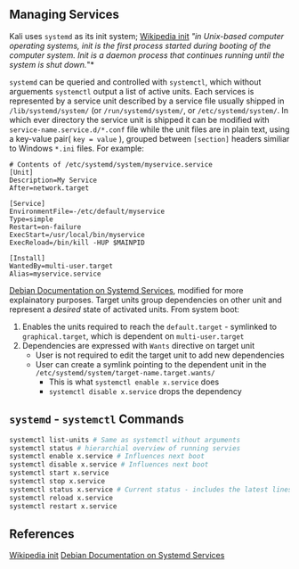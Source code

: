 ## Managing Services

Kali uses `systemd` as its init system; [Wikipedia init](https://en.wikipedia.org/wiki/Init) *"in Unix-based computer operating systems, init is the first process started during booting of the computer system. Init is a daemon process that continues running until the system is shut down.*"*

`systemd` can be queried and controlled with `systemctl`, which without arguements  `systemctl` output a list of active units. Each services is represented by a service unit described by a service file usually shipped in `/lib/systemd/system/` (or `/run/systemd/system/`, or `/etc/systemd/system/`. In which ever directory the service unit is shipped it can be modified with `service-name.service.d/*.conf` file while the unit files are in plain text, using a key-value pair( `key = value` ), grouped between `[section]` headers  similiar to Windows `*.ini` files. For example:
```
# Contents of /etc/systemd/system/myservice.service
[Unit]
Description=My Service
After=network.target

[Service]
EnvironmentFile=-/etc/default/myservice
Type=simple
Restart=on-failure
ExecStart=/usr/local/bin/myservice
ExecReload=/bin/kill -HUP $MAINPID

[Install]
WantedBy=multi-user.target
Alias=myservice.service
```
[Debian Documentation on Systemd Services](https://wiki.debian.org/systemd/Services), modified for more explainatory purposes. Target units group dependencies on other unit and represent a *desired* state of activated units. From system boot:
1. Enables the units required to reach the `default.target` - symlinked to `graphical.target`, which is dependent on `multi-user.target`
2. Dependencies are expressed with `Wants` directive on target unit
	- User is not required to edit the target unit to add new dependencies 
	- User can create a symlink pointing to the dependent unit in the `/etc/systemd/system/target-name.target.wants/`
		- This is what `systemctl enable x.service` does
		- `systemctl disable x.service` drops the dependency 


## `systemd` - `systemctl` Commands

```bash
systemctl list-units # Same as systemctl without arguments
systemctl status # hierarchial overview of running servies
systemctl enable x.service # Influences next boot 
systemctl disable x.service # Influences next boot 
systemctl start x.service
systemctl stop x.service
systemctl status x.service # Current status - includes the latest lines of the associated log
systemctl reload x.service
systemctl restart x.service
```


## References

[Wikipedia init](https://en.wikipedia.org/wiki/Init)
[Debian Documentation on Systemd Services](https://wiki.debian.org/systemd/Services)